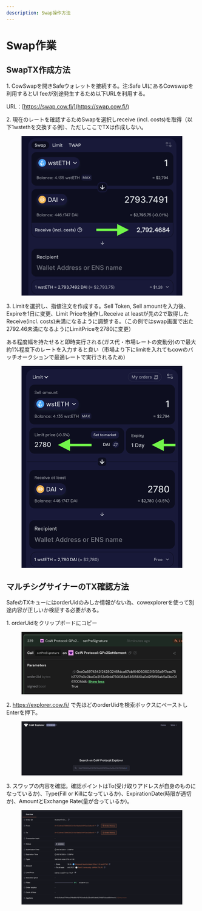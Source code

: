 ```yaml
---
description: Swap操作方法
---
```


# Swap作業

## SwapTX作成方法

1\. CowSwapを開きSafeウォレットを接続する。注:Safe UIにあるCowswapを利用するとUI feeが別途発生するため以下URLを利用する。
  
URL：[https://swap.cow.fi/](https://swap.cow.fi/)

2\. 現在のレートを確認するためSwapを選択しreceive (incl. costs)を取得（以下1wstethを交換する例）、ただしここでTXは作成しない。
  
<figure><img src="../.gitbook/assets/swap1.png" alt=""><figcaption></figcaption></figure>

3\. Limitを選択し、指値注文を作成する。Sell Token, Sell amountを入力後、Expireを1日に変更、Limit Priceを操作しReceive at leastが先の2で取得したReceive(incl. costs)未満になるように調整する。（この例ではswap画面で出た2792.46未満になるようにLimitPriceを2780に変更）

ある程度幅を持たせると即時実行される(ガス代・市場レートの変動分)ので最大約1%程度下のレートを入力すると良い（市場より下にlimitを入れてもcowのバッチオークションで最適レートで実行されるため）
  
<figure><img src="../.gitbook/assets/swap2.png" alt=""><figcaption></figcaption></figure>


## マルチシグサイナーのTX確認方法

SafeのTXキューにはorderUidのみしか情報がない為、cowexplorerを使って別途内容が正しいか検証する必要がある。

1\. orderUidをクリップボードにコピー

<figure><img src="../.gitbook/assets/swap3.png" alt=""><figcaption></figcaption></figure>

2\. https://explorer.cow.fi/ で先ほどのorderUidを検索ボックスにペーストしEnterを押下。

<figure><img src="../.gitbook/assets/swap4.png" alt=""><figcaption></figcaption></figure>

3\. スワップの内容を確認。確認ポイントはTo(受け取りアドレスが自身のものになっているか)、Type(Fill or Killになっているか)、ExpirationDate(時限が適切か)、AmountとExchange Rate(量が合っているか)。

<figure><img src="../.gitbook/assets/swap5.png" alt=""><figcaption></figcaption></figure>